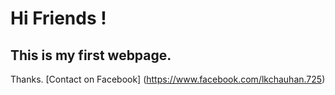 # Hi Friends !
## **This is my first webpage.**
Thanks.
[Contact on Facebook] (https://www.facebook.com/lkchauhan.725)
